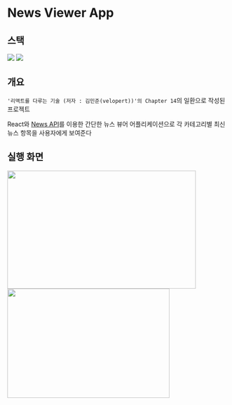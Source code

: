 
# News Viewer App              

## 스택
<img src="https://img.shields.io/badge/javascript-F7DF1E?style=for-the-badge&logo=javascript&logoColor=black"> <img src="https://img.shields.io/badge/react-61DAFB?style=for-the-badge&logo=react&logoColor=black"> 

## 개요
`'리액트를 다루는 기술 (저자 : 김민준(velopert))'의 Chapter 14`의 일환으로 작성된 프로젝트  

React와 [News API](https://newsapi.org/)를 이용한 간단한 뉴스 뷰어 어플리케이션으로 각 카테고리별 최신 뉴스 항목을 사용자에게 보여준다

## 실행 화면
<img src="https://user-images.githubusercontent.com/45115733/156981313-a094e4cb-a884-4ba9-99a3-ccb7234ee640.png" width="430" height="270"/> <img src="https://user-images.githubusercontent.com/45115733/156981502-bf62ee62-1cfe-4ebf-a611-b300cb3c90fa.png" width="370" height="250"/>
